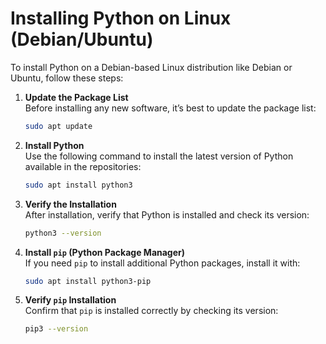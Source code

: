 # Installing Python on Linux (Debian/Ubuntu)

To install Python on a Debian-based Linux distribution like Debian or Ubuntu, follow these steps:

1. **Update the Package List**  
   Before installing any new software, it’s best to update the package list:
   ```bash
   sudo apt update
   ```

2. **Install Python**  
   Use the following command to install the latest version of Python available in the repositories:
   ```bash
   sudo apt install python3
   ```

3. **Verify the Installation**  
   After installation, verify that Python is installed and check its version:
   ```bash
   python3 --version
   ```

4. **Install `pip` (Python Package Manager)**  
   If you need `pip` to install additional Python packages, install it with:
   ```bash
   sudo apt install python3-pip
   ```

5. **Verify `pip` Installation**  
   Confirm that `pip` is installed correctly by checking its version:
   ```bash
   pip3 --version
   ```
